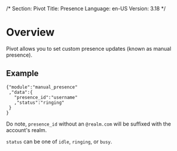 /*
Section: Pivot
Title: Presence
Language: en-US
Version: 3.18
*/

# Overview

Pivot allows you to set custom presence updates (known as manual presence).

## Example

    {"module":"manual_presence"
     ,"data":{
       "presence_id":"username"
       ,"status":"ringing"
     }
    }

Do note, `presence_id` without an `@realm.com` will be suffixed with the account's realm.

`status` can be one of `idle`, `ringing`, or `busy`.
